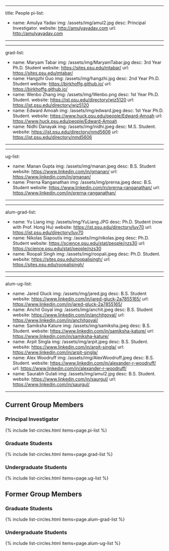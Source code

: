 
---
title: People
pi-list:
  - name: Amulya Yadav
    img: /assets/img/amul2.jpg
    desc: Principal Investigator. 
    website: http://amulyayadav.com
    url: http://amulyayadav.com
    
---
---
grad-list:
  - name: Maryam Tabar
    img: /assets/img/MaryamTabar.jpg
    desc: 3rd Year Ph.D. Student
    website: https://sites.psu.edu/mtabar/
    url: https://sites.psu.edu/mtabar/
  - name: Hangzhi Guo
    img: /assets/img/hangzhi.jpg
    desc: 2nd Year Ph.D. Student
    website: https://birkhoffg.github.io/
    url: https://birkhoffg.github.io/
  - name: Wenbo Zhang
    img: /assets/img/Wenbo.png
    desc: 1st Year Ph.D. Student.
    website: https://ist.psu.edu/directory/wjz5120
    url: https://ist.psu.edu/directory/wjz5120
  - name: Edward Amoah
    img: /assets/img/edward.jpeg
    desc: 1st Year Ph.D. Student.
    website: https://www.huck.psu.edu/people/Edward-Amoah
    url: https://www.huck.psu.edu/people/Edward-Amoah
  - name: Nidhi Danayak
    img: /assets/img/nidhi.jpeg
    desc: M.S. Student.
    website: https://ist.psu.edu/directory/nmd5606
    url: https://ist.psu.edu/directory/nmd5606
---
---
ug-list:
  - name: Manan Gupta
    img: /assets/img/manan.jpeg
    desc: B.S. Student
    website: https://www.linkedin.com/in/gmanan/
    url: https://www.linkedin.com/in/gmanan/
  - name: Prerna Ranganathan
    img: /assets/img/prerna.jpeg
    desc: B.S. Student
    website: https://www.linkedin.com/in/prerna-ranganathan/
    url: https://www.linkedin.com/in/prerna-ranganathan/ 
---
---
alum-grad-list:
  - name: Yu Liang
    img: /assets/img/YuLiang.JPG
    desc: Ph.D. Student (now with Prof. Hong Hu)
    website: https://ist.psu.edu/directory/luy70
    url: https://ist.psu.edu/directory/luy70
  - name: Nikolas Siapoutis
    img: /assets/img/nikolas.jpeg
    desc: Ph.D. Student
    website: https://science.psu.edu/stat/people/nzs30
    url: https://science.psu.edu/stat/people/nzs30
  - name: Roopali Singh
    img: /assets/img/roopali.jpeg
    desc: Ph.D. Student.
    website: https://sites.psu.edu/roopalisingh/
    url: https://sites.psu.edu/roopalisingh/
---
---
alum-ug-list:
  - name: Jared Gluck
    img: /assets/img/jared.jpg
    desc: B.S. Student 
    website: https://www.linkedin.com/in/jared-gluck-2a7855165/
    url: https://www.linkedin.com/in/jared-gluck-2a7855165/
  - name: Anchit Goyal
    img: /assets/img/anchit.jpeg
    desc: B.S. Student
    website: https://www.linkedin.com/in/anchitgoyal/
    url: https://www.linkedin.com/in/anchitgoyal/
  - name: Samiksha Kature
    img: /assets/img/samiksha.jpeg
    desc: B.S. Student.
    website: https://www.linkedin.com/in/samiksha-kature/
    url: https://www.linkedin.com/in/samiksha-kature/
  - name: Arpit Singla
    img: /assets/img/arpit.jpeg
    desc: B.S. Student.
    website: https://www.linkedin.com/in/arpit-singla/
    url: https://www.linkedin.com/in/arpit-singla/
  - name: Alex Woodruff
    img: /assets/img/AlexWoodruff.jpeg
    desc: B.S. Student.
    website: https://www.linkedin.com/in/alexander-r-woodruff/
    url: https://www.linkedin.com/in/alexander-r-woodruff/
  - name: Saurabh Gulati
    img: /assets/img/amul2.jpg
    desc: B.S. Student.
    website: https://www.linkedin.com/in/saurgul/
    url: https://www.linkedin.com/in/saurgul/
---

## Current Group Members

### Principal Investigator

{% include list-circles.html items=page.pi-list %}

### Graduate Students

{% include list-circles.html items=page.grad-list %}

### Undergraduate Students

{% include list-circles.html items=page.ug-list %}

## Former Group Members

### Graduate Students

{% include list-circles.html items=page.alum-grad-list %}

### Undergraduate Students

{% include list-circles.html items=page.alum-ug-list %}
